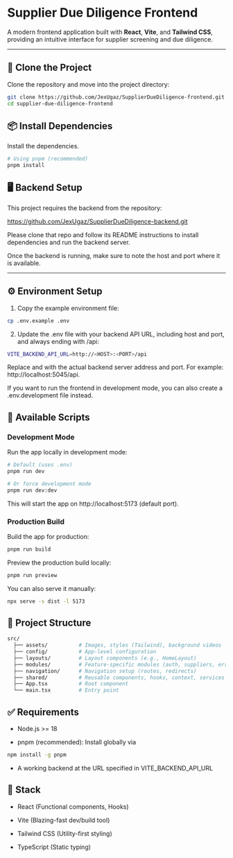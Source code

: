 # Supplier Due Diligence Frontend

A modern frontend application built with **React**, **Vite**, and **Tailwind CSS**, providing an intuitive interface for supplier screening and due diligence.

---

## 🚀 Clone the Project

Clone the repository and move into the project directory:

```bash
git clone https://github.com/JexUgaz/SupplierDueDiligence-frontend.git
cd supplier-due-diligence-frontend
```

## 📦 Install Dependencies

Install the dependencies.

```bash
# Using pnpm (recommended)
pnpm install
```

## 🖥️ Backend Setup

This project requires the backend from the repository:

https://github.com/JexUgaz/SupplierDueDiligence-backend.git

Please clone that repo and follow its README instructions to install dependencies and run the backend server.

Once the backend is running, make sure to note the host and port where it is available.

---

## ⚙️ Environment Setup

1. Copy the example environment file:

```bash
cp .env.example .env
```

2. Update the .env file with your backend API URL, including host and port, and always ending with /api:

```bash
VITE_BACKEND_API_URL=http://<HOST>:<PORT>/api
```

Replace <HOST> and <PORT> with the actual backend server address and port. For example: http://localhost:5045/api.

If you want to run the frontend in development mode, you can also create a .env.development file instead.

## 🧪 Available Scripts

### Development Mode

Run the app locally in development mode:

```bash
# Default (uses .env)
pnpm run dev

# Or force development mode
pnpm run dev:dev
```

This will start the app on http://localhost:5173 (default port).

### Production Build

Build the app for production:

```bash
pnpm run build
```

Preview the production build locally:

```bash
pnpm run preview
```

You can also serve it manually:

```bash
npx serve -s dist -l 5173
```

## 🧭 Project Structure

```bash
src/
  ├── assets/          # Images, styles (Tailwind), background videos
  ├── config/          # App-level configuration
  ├── layouts/         # Layout components (e.g., HomeLayout)
  ├── modules/         # Feature-specific modules (auth, suppliers, errors)
  ├── navigation/      # Navigation setup (routes, redirects)
  ├── shared/          # Reusable components, hooks, context, services
  ├── App.tsx          # Root component
  └── main.tsx         # Entry point
```

## ✅ Requirements

- Node.js >= 18

- pnpm (recommended): Install globally via

```bash
npm install -g pnpm
```

- A working backend at the URL specified in VITE_BACKEND_API_URL

## 🎨 Stack

- React (Functional components, Hooks)

- Vite (Blazing-fast dev/build tool)

- Tailwind CSS (Utility-first styling)

- TypeScript (Static typing)
